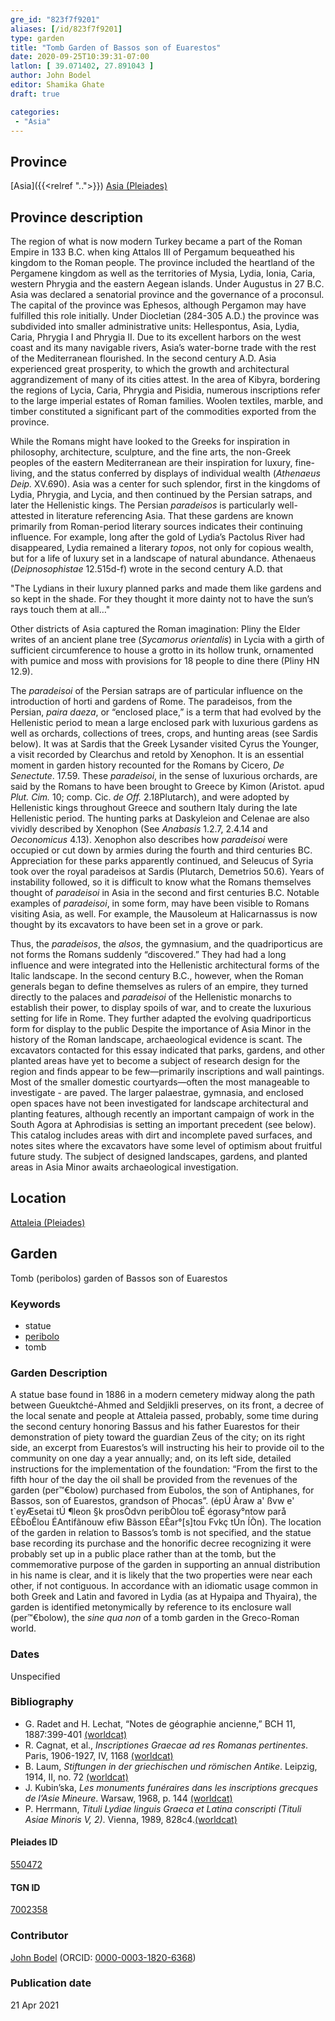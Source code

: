 ```yaml
---
gre_id: "823f7f9201"
aliases: [/id/823f7f9201]
type: garden
title: "Tomb Garden of Bassos son of Euarestos"
date: 2020-09-25T10:39:31-07:00
latlon: [ 39.071402, 27.891043 ]
author: John Bodel
editor: Shamika Ghate
draft: true

categories:
 - "Asia"
---
```


## Province
[Asia]({{<relref "..">}})
[Asia (Pleiades)](https://pleiades.stoa.org/places/981509)

## Province description
The region of what is now modern Turkey became a part of the Roman Empire in 133 B.C. when king Attalos III of Pergamum bequeathed his kingdom to the Roman people.  The province included the heartland of the Pergamene kingdom as well as the territories of Mysia, Lydia, Ionia, Caria, western Phrygia and the eastern Aegean islands.  Under Augustus in 27 B.C. Asia was declared a senatorial province and the governance of a proconsul.  The capital of the province was Ephesos, although Pergamon may have fulfilled this role initially.  Under Diocletian (284-305 A.D.) the province was subdivided into smaller administrative units: Hellespontus, Asia, Lydia, Caria, Phrygia I and Phrygia II.  Due to its excellent harbors on the west coast and its many navigable rivers, Asia’s water-borne trade with the rest of the Mediterranean flourished.  In the second century A.D. Asia experienced great prosperity, to which the growth and architectural aggrandizement of many of its cities attest. In the area of Kibyra, bordering the regions of Lycia, Caria, Phrygia and Pisidia, numerous inscriptions refer to the large imperial estates of Roman families.  Woolen textiles, marble, and timber constituted a significant part of the commodities exported from the province.  

While the Romans might have looked to the Greeks for inspiration in philosophy, architecture, sculpture, and the fine arts, the non-Greek peoples of the eastern Mediterranean are their inspiration for luxury, fine-living, and the status conferred by displays of individual wealth (*Athenaeus Deip.* XV.690).   Asia was a center for such splendor, first in the kingdoms of Lydia, Phrygia, and Lycia, and then continued by the Persian satraps, and later the Hellenistic kings.  The Persian *paradeisos* is particularly well-attested in literature referencing Asia.  That these gardens are known primarily from Roman-period literary sources indicates their continuing influence. For example, long after the gold of Lydia’s Pactolus River had disappeared, Lydia remained a literary *topos*, not only for copious wealth, but for a life of luxury set in a landscape of natural abundance.  Athenaeus (*Deipnosophistae* 12.515d-f) wrote in the second century A.D. that

"The Lydians in their luxury planned parks and made them like gardens and so kept in the shade.  For they thought it more dainty not to have the sun’s rays touch them at all…"

Other districts of Asia captured the Roman imagination:  Pliny the Elder writes of an ancient plane tree (*Sycamorus orientalis*) in Lycia with a girth of sufficient circumference to house a grotto in its hollow trunk, ornamented with pumice and moss with provisions for 18 people to dine there (Pliny HN 12.9).

The *paradeisoi* of the Persian satraps are of particular influence on the introduction of horti and gardens of Rome.  The paradeisos, from the Persian, *paira daeza*, or “enclosed place,” is a term that had evolved by the Hellenistic period to mean a large enclosed park with luxurious gardens as well as orchards, collections of trees, crops, and hunting areas (see Sardis below). It was at Sardis that the Greek Lysander visited Cyrus the Younger, a visit recorded by Clearchus and retold by Xenophon.  It is an essential moment in garden history recounted for the Romans by Cicero, *De Senectute*. 17.59. These *paradeisoi*, in the sense of luxurious orchards, are said by the Romans to have been brought to Greece by Kimon (Aristot. apud *Plut. Cim.* 10; comp. Cic. *de Off.* 2.18Plutarch), and were adopted by Hellenistic kings throughout Greece and southern Italy during the late Hellenistic period.  The hunting parks at Daskyleion and Celenae are also vividly described by Xenophon (See *Anabasis* 1.2.7, 2.4.14 and *Oeconomicus* 4.13). Xenophon also describes how *paradeisoi* were occupied or cut down by armies during the fourth and third centuries BC. Appreciation for these parks apparently continued, and Seleucus of Syria took over the royal paradeisos at Sardis (Plutarch, Demetrios 50.6). Years of instability followed, so it is difficult to know what the Romans themselves thought of *paradeisoi* in Asia in the second and first centuries B.C.  Notable examples of *paradeisoi*, in some form, may have been visible to Romans visiting Asia, as well. For example, the Mausoleum at Halicarnassus is now thought by its excavators to have been set in a grove or park.   

Thus, the *paradeisos*, the *alsos*, the gymnasium, and the quadriporticus are not forms the Romans suddenly “discovered.”  They had had a long influence and were integrated into the Hellenistic architectural forms of the Italic landscape.  In the second century B.C., however, when the Roman generals began to define themselves as rulers of an empire, they turned directly to the palaces and *paradeisoi* of the Hellenistic monarchs to establish their power, to display spoils of war, and to create the luxurious setting for life in Rome.  They further adapted the evolving quadriporticus form for display to the public
Despite the importance of Asia Minor in the history of the Roman landscape, archaeological evidence is scant. The excavators contacted for this essay indicated that parks, gardens, and other planted areas have yet to become a subject of research design for the region and finds appear to be few—primarily inscriptions and wall paintings. Most of the smaller domestic courtyards—often the most manageable to investigate - are paved.   The larger palaestrae, gymnasia, and enclosed open spaces have not been investigated for landscape architectural and planting features, although recently an important campaign of work in the South Agora at Aphrodisias is setting an important precedent (see below).  This catalog includes areas with dirt and incomplete paved surfaces, and notes sites where the excavators have some level of optimism about fruitful future study. The subject of designed landscapes, gardens, and planted areas in Asia Minor awaits archaeological investigation.


## Location

[Attaleia (Pleiades)](https://pleiades.stoa.org/places/550472)

<!--### Location Description-->

<!-- LEAVE THIS BLANK FOR NOW -->

<!--## Sublocation-->

<!--
[AREA WITHIN LOCATION, LIKE “PALATINE HILL”](GEOREFERENCE LINK)
A sublocation is any area larger than an individual garden, but located within a location. I would always try to include a link to a controlled vocabulary here if possible. This ID may well be different from the Garden ID, e.g., Pompeii versus a Garden in one of the houses which has its own Pleiades ID.
-->

<!--### Sublocation Description-->

<!-- DESCRIPTION -->

## Garden
Tomb (peribolos) garden of Bassos son of Euarestos

### Keywords
- statue
- [peribolo](http://vocab.getty.edu/page/aat/300005069)
- tomb


### Garden Description
A statue base found in 1886 in a modern cemetery midway along the path between Gueuktché-Ahmed and Seldjikli preserves, on its front, a decree of the local senate and people at Attaleia passed, probably, some time during the second century honoring Bassus and his father Euarestos for their demonstration of piety toward the guardian Zeus of the city; on its right side, an excerpt from Euarestos’s will instructing his heir to provide oil to the community on one day a year annually; and, on its left side, detailed instructions for the implementation of the foundation: “From the first to the fifth hour of the day the oil shall be provided from the revenues of the garden (per™€bolow) purchased from Eubolos, the son of Antiphanes, for Bassos, son of Euarestos, grandson of Phocas”. (épÚ Àraw a' ßvw e' t`eyÆsetai tÚ ¶leon §k prosÒd<o>vn peribÒlou toË égorasy°ntow parå EÈboÊlou ÉAntifãnouw efiw Bãsson EÈar°[s]tou Fvkç tÚn ÍÒn). The location of the garden in relation to Bassos’s tomb is not specified, and the statue base recording its purchase and the honorific decree recognizing it were probably set up in a public place rather than at the tomb, but the commemorative purpose of the garden in supporting an annual distribution in his name is clear, and it is likely that the two properties were near each other, if not contiguous. In accordance with an idiomatic usage common in both Greek and Latin and favored in Lydia (as at Hypaipa and Thyaira), the garden is identified metonymically by reference to its enclosure wall (per™€bolow), the *sine qua non* of a tomb garden in the Greco-Roman world.  

<!--
### Maps

<!--
{{< image src="FILENAME" alt="ALT_TEXT" title="CAPTION" >}}
-->
<!--
### Plans
{{< image src="blankenheim-hulchrath-plan1-EUR_GI_BlaHul_Rv_carroll.jpg" alt="Plan of villa rustica at Blackenheim-Hülchrath; rights statement" title="Plan of the excavations at Aphrodisias">}}-->
<!--
{{< image src="FILENAME" alt="ALT_TEXT" title="CAPTION" >}}
-->
<!--
### Images

<!--
{{< image src="FILENAME" alt="ALT_TEXT" title="CAPTION" >}}
-->

### Dates
Unspecified

### Bibliography
- G. Radet and H. Lechat, “Notes de géographie ancienne,” BCH 11, 1887:399-401 [(worldcat)](http://www.worldcat.org/oclc/4648358600)
- R. Cagnat, et al., *Inscriptiones Graecae ad res Romanas pertinentes*. Paris, 1906-1927, IV, 1168 [(worldcat)](http://www.worldcat.org/oclc/256313198)
- B. Laum, *Stiftungen in der griechischen und römischen Antike*. Leipzig, 1914, II, no. 72 [(worldcat)](http://www.worldcat.org/oclc/457633912)
- J. Kubin’ska, *Les monuments funéraires dans les inscriptions grecques de l’Asie Mineure*. Warsaw, 1968, p. 144 [(worldcat)](http://www.worldcat.org/oclc/164233326)
- P. Herrmann, *Tituli Lydiae linguis Graeca et Latina conscripti (Tituli Asiae Minoris V, 2)*. Vienna, 1989, 828c4.[(worldcat)](http://www.worldcat.org/oclc/886649239)

<!--#### Periodo ID-->

<!-- [PERIODO_ID](https://pleiades.stoa.org/places/PLEIADES_ID) -->

#### Pleiades ID

[550472](https://pleiades.stoa.org/places/550472)

#### TGN ID
[7002358](http://vocab.getty.edu/page/tgn/7002358)

### Contributor
[John Bodel](link) (ORCID: [0000-0003-1820-6368](https://orcid.org/0000-0003-1820-6368))

### Publication date

21 Apr 2021

<!--### Related articles-->

<!-- Links to other related articles. Leave blank for now -->
